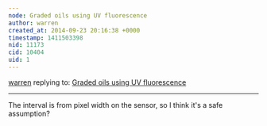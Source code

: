 ```yaml
---
node: Graded oils using UV fluorescence
author: warren
created_at: 2014-09-23 20:16:38 +0000
timestamp: 1411503398
nid: 11173
cid: 10404
uid: 1
---
```




[warren](../profile/warren) replying to: [Graded oils using UV fluorescence](../notes/mathew/09-23-2014/graded-oils-using-uv-fluorescence)

----
The interval is from pixel width on the sensor, so I think it's a safe assumption?